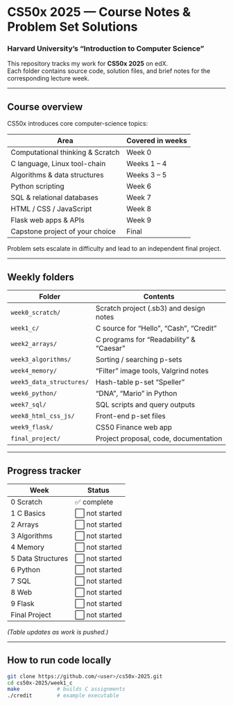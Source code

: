 # CS50x 2025 — Course Notes & Problem Set Solutions
### Harvard University’s “Introduction to Computer Science”

This repository tracks my work for **CS50x 2025** on edX.  
Each folder contains source code, solution files, and brief notes for the
corresponding lecture week.

---

## Course overview

CS50x introduces core computer-science topics:

| Area | Covered in weeks |
|------|------------------|
| Computational thinking & Scratch | Week 0 |
| C language, Linux tool-chain | Weeks 1 – 4 |
| Algorithms & data structures | Weeks 3 – 5 |
| Python scripting | Week 6 |
| SQL & relational databases | Week 7 |
| HTML / CSS / JavaScript | Week 8 |
| Flask web apps & APIs | Week 9 |
| Capstone project of your choice | Final |

Problem sets escalate in difficulty and lead to an independent final project.

---

## Weekly folders

| Folder | Contents |
|--------|----------|
| `week0_scratch/` | Scratch project (.sb3) and design notes |
| `week1_c/` | C source for “Hello”, “Cash”, “Credit” |
| `week2_arrays/` | C programs for “Readability” & “Caesar” |
| `week3_algorithms/` | Sorting / searching p-sets |
| `week4_memory/` | “Filter” image tools, Valgrind notes |
| `week5_data_structures/` | Hash-table p-set “Speller” |
| `week6_python/` | “DNA”, “Mario” in Python |
| `week7_sql/` | SQL scripts and query outputs |
| `week8_html_css_js/` | Front-end p-set files |
| `week9_flask/` | CS50 Finance web app |
| `final_project/` | Project proposal, code, documentation |

---

## Progress tracker

| Week | Status |
|------|--------|
| 0 Scratch | ✅ complete |
| 1 C Basics | ⬜ not started |
| 2 Arrays | ⬜ not started |
| 3 Algorithms | ⬜ not started |
| 4 Memory | ⬜ not started |
| 5 Data Structures | ⬜ not started |
| 6 Python | ⬜ not started |
| 7 SQL | ⬜ not started |
| 8 Web | ⬜ not started |
| 9 Flask | ⬜ not started |
| Final Project | ⬜ not started |

*(Table updates as work is pushed.)*

---

## How to run code locally

```bash
git clone https://github.com/<user>/cs50x-2025.git
cd cs50x-2025/week1_c
make            # builds C assignments
./credit        # example executable
